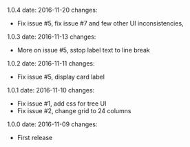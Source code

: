 1.0.4
  date: 2016-11-20
  changes:
  - Fix issue #5, fix issue #7 and few other UI inconsistencies, 
  
1.0.3
  date: 2016-11-13
  changes:
  - More on issue #5, sstop label text to line break

1.0.2
  date: 2016-11-11
  changes:
  - Fix issue #5, display card label

1.0.1
  date: 2016-11-10
  changes:
  - Fix issue #1, add css for tree UI
  - Fix issue #2, change grid to 24 columns

1.0.0
  date: 2016-11-09
  changes:
  - First release